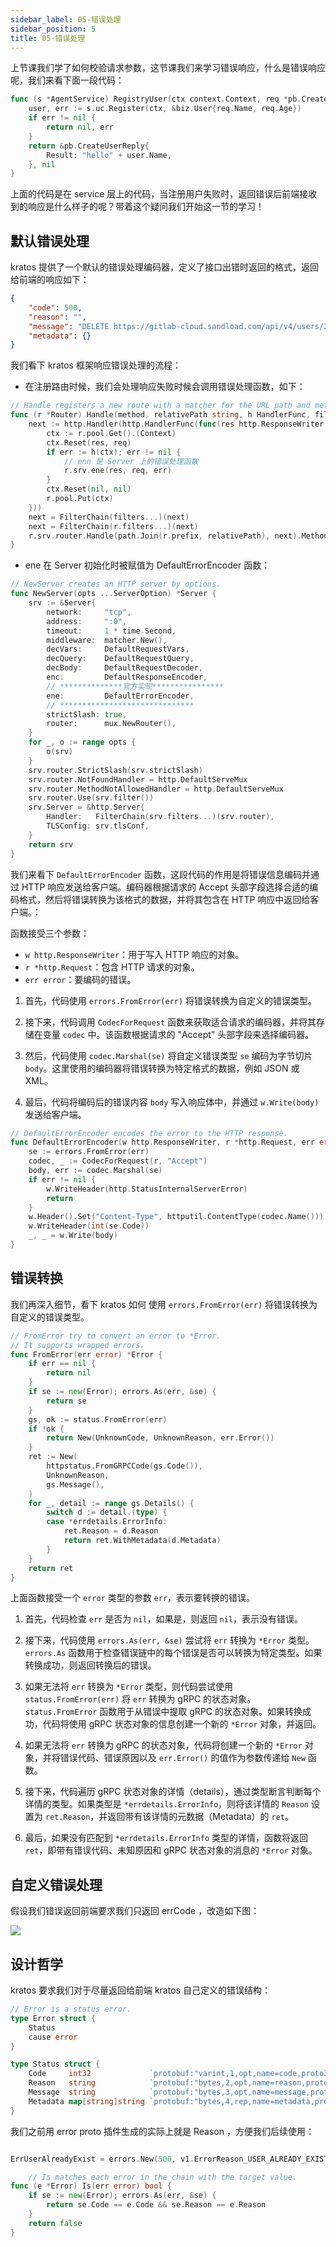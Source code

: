 ```yaml
---
sidebar_label: 05-错误处理
sidebar_position: 5
title: 05-错误处理
---
```


上节课我们学了如何校验请求参数，这节课我们来学习错误响应，什么是错误响应呢，我们来看下面一段代码：

```go
func (s *AgentService) RegistryUser(ctx context.Context, req *pb.CreateUserRequest) (*pb.CreateUserReply, error) {
	user, err := s.uc.Register(ctx, &biz.User{req.Name, req.Age})
	if err != nil {
		return nil, err
	}
	return &pb.CreateUserReply{
		Result: "hello" + user.Name,
	}, nil
}
```

上面的代码是在 service 层上的代码，当注册用户失败时，返回错误后前端接收到的响应是什么样子的呢？带着这个疑问我们开始这一节的学习！


## 默认错误处理

kratos 提供了一个默认的错误处理编码器，定义了接口出错时返回的格式，返回给前端的响应如下：

```json
{
    "code": 500,
    "reason": "",
    "message": "DELETE https://gitlab-cloud.sandload.com/api/v4/users/205: 404 {message: 404 User Not Found}",
    "metadata": {}
}
```

我们看下 kratos 框架响应错误处理的流程：

-  在注册路由时候，我们会处理响应失败时候会调用错误处理函数，如下：

```go
// Handle registers a new route with a matcher for the URL path and method.
func (r *Router) Handle(method, relativePath string, h HandlerFunc, filters ...FilterFunc) {
	next := http.Handler(http.HandlerFunc(func(res http.ResponseWriter, req *http.Request) {
		ctx := r.pool.Get().(Context)
		ctx.Reset(res, req)
		if err := h(ctx); err != nil {
            // enn 是 Server 上的错误处理函数
			r.srv.ene(res, req, err)
		}
		ctx.Reset(nil, nil)
		r.pool.Put(ctx)
	}))
	next = FilterChain(filters...)(next)
	next = FilterChain(r.filters...)(next)
	r.srv.router.Handle(path.Join(r.prefix, relativePath), next).Methods(method)
}
```

- ene 在 Server 初始化时被赋值为 DefaultErrorEncoder 函数：

```go
// NewServer creates an HTTP server by options.
func NewServer(opts ...ServerOption) *Server {
	srv := &Server{
		network:     "tcp",
		address:     ":0",
		timeout:     1 * time.Second,
		middleware:  matcher.New(),
		decVars:     DefaultRequestVars,
		decQuery:    DefaultRequestQuery,
		decBody:     DefaultRequestDecoder,
		enc:         DefaultResponseEncoder,
        // **************官方实现****************
		ene:         DefaultErrorEncoder,
        // ******************************
		strictSlash: true,
		router:      mux.NewRouter(),
	}
	for _, o := range opts {
		o(srv)
	}
	srv.router.StrictSlash(srv.strictSlash)
	srv.router.NotFoundHandler = http.DefaultServeMux
	srv.router.MethodNotAllowedHandler = http.DefaultServeMux
	srv.router.Use(srv.filter())
	srv.Server = &http.Server{
		Handler:   FilterChain(srv.filters...)(srv.router),
		TLSConfig: srv.tlsConf,
	}
	return srv
}
```

我们来看下 `DefaultErrorEncoder` 函数，这段代码的作用是将错误信息编码并通过 HTTP 响应发送给客户端。编码器根据请求的 Accept 头部字段选择合适的编码格式，然后将错误转换为该格式的数据，并将其包含在 HTTP 响应中返回给客户端。：

函数接受三个参数： 
- `w http.ResponseWriter`：用于写入 HTTP 响应的对象。 
- `r *http.Request`：包含 HTTP 请求的对象。 
- `err error`：要编码的错误。

1. 首先，代码使用 `errors.FromError(err)` 将错误转换为自定义的错误类型。

2. 接下来，代码调用 `CodecForRequest` 函数来获取适合请求的编码器，并将其存储在变量 `codec` 中。该函数根据请求的 "Accept" 头部字段来选择编码器。

3. 然后，代码使用 `codec.Marshal(se)` 将自定义错误类型 `se` 编码为字节切片 `body`。这里使用的编码器将错误转换为特定格式的数据，例如 JSON 或 XML。


4. 最后，代码将编码后的错误内容 `body` 写入响应体中，并通过 `w.Write(body)` 发送给客户端。

```go
// DefaultErrorEncoder encodes the error to the HTTP response.
func DefaultErrorEncoder(w http.ResponseWriter, r *http.Request, err error) {
	se := errors.FromError(err)
	codec, _ := CodecForRequest(r, "Accept")
	body, err := codec.Marshal(se)
	if err != nil {
		w.WriteHeader(http.StatusInternalServerError)
		return
	}
	w.Header().Set("Content-Type", httputil.ContentType(codec.Name()))
	w.WriteHeader(int(se.Code))
	_, _ = w.Write(body)
}
```

## 错误转换

我们再深入细节，看下 kratos 如何 使用  `errors.FromError(err)` 将错误转换为自定义的错误类型。

```go
// FromError try to convert an error to *Error.
// It supports wrapped errors.
func FromError(err error) *Error {
	if err == nil {
		return nil
	}
	if se := new(Error); errors.As(err, &se) {
		return se
	}
	gs, ok := status.FromError(err)
	if !ok {
		return New(UnknownCode, UnknownReason, err.Error())
	}
	ret := New(
		httpstatus.FromGRPCCode(gs.Code()),
		UnknownReason,
		gs.Message(),
	)
	for _, detail := range gs.Details() {
		switch d := detail.(type) {
		case *errdetails.ErrorInfo:
			ret.Reason = d.Reason
			return ret.WithMetadata(d.Metadata)
		}
	}
	return ret
}
```

上面函数接受一个 `error` 类型的参数 `err`，表示要转换的错误。

1. 首先，代码检查 `err` 是否为 `nil`，如果是，则返回 `nil`，表示没有错误。

2. 接下来，代码使用 `errors.As(err, &se)` 尝试将 `err` 转换为 `*Error` 类型。`errors.As` 函数用于检查错误链中的每个错误是否可以转换为特定类型。如果转换成功，则返回转换后的错误。

3. 如果无法将 `err` 转换为 `*Error` 类型，则代码尝试使用 `status.FromError(err)` 将 `err` 转换为 gRPC 的状态对象。`status.FromError` 函数用于从错误中提取 gRPC 的状态对象。如果转换成功，代码将使用 gRPC 状态对象的信息创建一个新的 `*Error` 对象，并返回。

4. 如果无法将 `err` 转换为 gRPC 的状态对象，代码将创建一个新的 `*Error` 对象，并将错误代码、错误原因以及 `err.Error()` 的值作为参数传递给 `New` 函数。

5. 接下来，代码遍历 gRPC 状态对象的详情（details），通过类型断言判断每个详情的类型。如果类型是 `*errdetails.ErrorInfo`，则将该详情的 `Reason` 设置为 `ret.Reason`，并返回带有该详情的元数据（Metadata）的 `ret`。

6. 最后，如果没有匹配到 `*errdetails.ErrorInfo` 类型的详情，函数将返回 `ret`，即带有错误代码、未知原因和 gRPC 状态对象的消息的 `*Error` 对象。


## 自定义错误处理


假设我们错误返回前端要求我们只返回 errCode ，改造如下图：

![](https://raw.githubusercontent.com/mouuii/picture/master/%E6%88%AA%E5%B1%8F2023-07-03%20%E4%B8%8B%E5%8D%887.28.10.png)

## 设计哲学

kratos 要求我们对于尽量返回给前端 kratos 自己定义的错误结构：

```go
// Error is a status error.
type Error struct {
	Status
	cause error
}

type Status struct {
	Code     int32             `protobuf:"varint,1,opt,name=code,proto3" json:"code,omitempty"`
	Reason   string            `protobuf:"bytes,2,opt,name=reason,proto3" json:"reason,omitempty"`
	Message  string            `protobuf:"bytes,3,opt,name=message,proto3" json:"message,omitempty"`
	Metadata map[string]string `protobuf:"bytes,4,rep,name=metadata,proto3" json:"metadata,omitempty" protobuf_key:"bytes,1,opt,name=key,proto3" protobuf_val:"bytes,2,opt,name=value,proto3"`
}
```

我们之前用 error proto 插件生成的实际上就是 Reason ，方便我们后续使用：

```go

ErrUserAlreadyExist = errors.New(500, v1.ErrorReason_USER_ALREADY_EXIST.String(), "user already exist")

    // Is matches each error in the chain with the target value.
func (e *Error) Is(err error) bool {
	if se := new(Error); errors.As(err, &se) {
		return se.Code == e.Code && se.Reason == e.Reason
	}
	return false
}
```